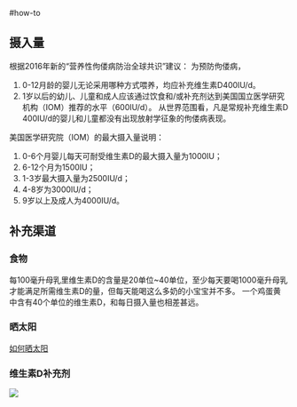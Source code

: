 #how-to 
## 摄入量
根据2016年新的“营养性佝偻病防治全球共识”建议：
为预防佝偻病，
1. 0-12月龄的婴儿无论采用哪种方式喂养，均应补充维生素D400IU/d。
2. 1岁以后的幼儿、儿童和成人应该通过饮食和/或补充剂达到美国国立医学研究机构（IOM）推荐的水平（600IU/d）。
从世界范围看，凡是常规补充维生素D 400IU/d的婴儿和儿童都没有出现放射学征象的佝偻病表现。

美国医学研究院（IOM）的最大摄入量说明：
1. 0-6个月婴儿每天可耐受维生素D的最大摄入量为1000IU；
2. 6-12个月为1500IU；
3. 1-3岁最大摄入量为2500IU/d；
4. 4-8岁为3000IU/d；
5. 9岁以上及成人为4000IU/d。

## 补充渠道
### 食物
每100毫升母乳里维生素D的含量是20单位~40单位，至少每天要喝1000毫升母乳才能满足所需维生素D的量，但每天能喝这么多奶的小宝宝并不多。
一个鸡蛋黄中含有40个单位的维生素D，和每日摄入量也相差甚远。

### 晒太阳
[如何晒太阳](../../3.%E8%B5%84%E6%96%99/%E5%A6%82%E4%BD%95%E6%99%92%E5%A4%AA%E9%98%B3.md)


###  维生素D补充剂
![](https://md4zk.oss-cn-beijing.aliyuncs.com/img/20230101070321528.zo7h8.jpg)
